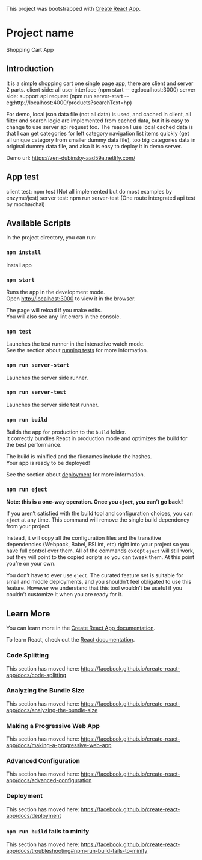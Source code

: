 This project was bootstrapped with [Create React App](https://github.com/facebook/create-react-app).

# Project name
Shopping Cart App

## Introduction

It is a simple shopping cart one single page app, there are client and server 2 parts.
client side: all user interface (npm start -- eg:localhost:3000)
server side: support api request (npm run server-start -- eg:http://localhost:4000/products?searchText=hp)

For demo, local json data file (not all data) is used, and cached in client, all filter and search logic are implemented from cached data, but it is easy to change to use server api request too. The reason I use local cached data is that I can get categories for left category navigation list items quickly (get all unique category from smaller dummy data file), too big categories data in original dummy data file, and also it is easy to deploy it in demo server.

Demo url: https://zen-dubinsky-aad59a.netlify.com/

## App test

client test: npm test (Not all implemented but do most examples by enzyme/jest)
server test: npm run server-test (One route intergrated api test by mocha/chai)

## Available Scripts

In the project directory, you can run:

### `npm install`

Install app

### `npm start`

Runs the app in the development mode.<br>
Open [http://localhost:3000](http://localhost:3000) to view it in the browser.

The page will reload if you make edits.<br>
You will also see any lint errors in the console.

### `npm test`

Launches the test runner in the interactive watch mode.<br>
See the section about [running tests](https://facebook.github.io/create-react-app/docs/running-tests) for more information.

### `npm run server-start`

Launches the server side runner.<br>

### `npm run server-test`

Launches the server side test runner.<br>

### `npm run build`

Builds the app for production to the `build` folder.<br>
It correctly bundles React in production mode and optimizes the build for the best performance.

The build is minified and the filenames include the hashes.<br>
Your app is ready to be deployed!

See the section about [deployment](https://facebook.github.io/create-react-app/docs/deployment) for more information.

### `npm run eject`

**Note: this is a one-way operation. Once you `eject`, you can’t go back!**

If you aren’t satisfied with the build tool and configuration choices, you can `eject` at any time. This command will remove the single build dependency from your project.

Instead, it will copy all the configuration files and the transitive dependencies (Webpack, Babel, ESLint, etc) right into your project so you have full control over them. All of the commands except `eject` will still work, but they will point to the copied scripts so you can tweak them. At this point you’re on your own.

You don’t have to ever use `eject`. The curated feature set is suitable for small and middle deployments, and you shouldn’t feel obligated to use this feature. However we understand that this tool wouldn’t be useful if you couldn’t customize it when you are ready for it.

## Learn More

You can learn more in the [Create React App documentation](https://facebook.github.io/create-react-app/docs/getting-started).

To learn React, check out the [React documentation](https://reactjs.org/).

### Code Splitting

This section has moved here: https://facebook.github.io/create-react-app/docs/code-splitting

### Analyzing the Bundle Size

This section has moved here: https://facebook.github.io/create-react-app/docs/analyzing-the-bundle-size

### Making a Progressive Web App

This section has moved here: https://facebook.github.io/create-react-app/docs/making-a-progressive-web-app

### Advanced Configuration

This section has moved here: https://facebook.github.io/create-react-app/docs/advanced-configuration

### Deployment

This section has moved here: https://facebook.github.io/create-react-app/docs/deployment

### `npm run build` fails to minify

This section has moved here: https://facebook.github.io/create-react-app/docs/troubleshooting#npm-run-build-fails-to-minify
